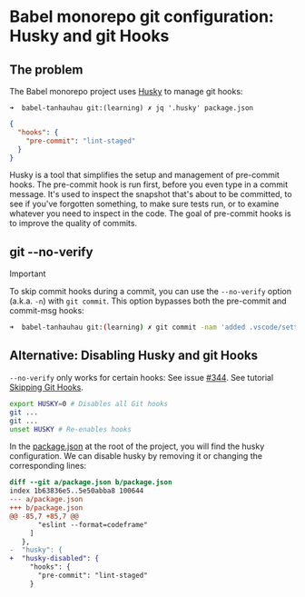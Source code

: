# Babel monorepo git configuration: Husky and git Hooks

## The problem 

The Babel monorepo project uses [Husky](https://typicode.github.io/husky) to manage git hooks:

`➜  babel-tanhauhau git:(learning) ✗ jq '.husky' package.json`
```json
{
  "hooks": {
    "pre-commit": "lint-staged"
  }
}
```

Husky is a tool that simplifies the setup and management of pre-commit hooks. 
The pre-commit hook is run first, before you even type in a commit message. 
It's used to inspect the snapshot that's about to be committed, to see if you've forgotten something, 
to make sure tests run, or to examine whatever you need to inspect in the code.
The goal of pre-commit hooks is to improve the quality of commits. 

## git --no-verify

> [!IMPORTANT]
> To skip commit hooks during a commit, you can use the `--no-verify` option (a.k.a. `-n`) 
with `git commit`. This option bypasses both the pre-commit and commit-msg hooks:
>
> ```sh
> ➜  babel-tanhauhau git:(learning) ✗ git commit -nam 'added .vscode/settings.json to allow typescript annotations > in  .js extension'
> ```

## Alternative: Disabling Husky and git Hooks 

`--no-verify` only works for certain hooks: See issue [#344](https://github.com/typicode/husky/pull/344#issuecomment-419885003). See tutorial [Skipping Git Hooks](https://typicode.github.io/husky/how-to.html#skipping-git-hooks).

```sh
export HUSKY=0 # Disables all Git hooks
git ...
git ...
unset HUSKY # Re-enables hooks
```

In the [package.json](https://github.com/ULL-ESIT-PL/babel-tanhauhau/blob/master/package.json#L88-L92) at the root of the project, you will find the husky configuration. We can disable husky by removing it or changing the corresponding lines:

```diff
diff --git a/package.json b/package.json
index 1b63836e5..5e50abba8 100644
--- a/package.json
+++ b/package.json
@@ -85,7 +85,7 @@
       "eslint --format=codeframe"
     ]
   },
-  "husky": {
+  "husky-disabled": {
     "hooks": {
       "pre-commit": "lint-staged"
     }
```